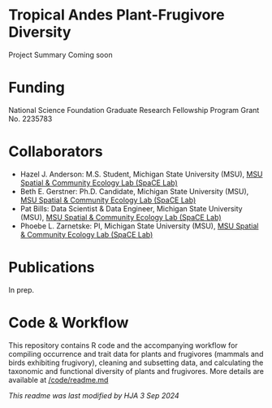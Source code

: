 # Tropical Andes Plant-Frugivore Diversity
Project Summary Coming soon

# Funding
National Science Foundation Graduate Research Fellowship Program Grant No. 2235783

# Collaborators
- Hazel J. Anderson: M.S. Student, Michigan State University (MSU), [MSU Spatial & Community Ecology Lab (SpaCE Lab)](http://www.communityecologylab.com)
- Beth E. Gerstner: Ph.D. Candidate, Michigan State University (MSU), [MSU Spatial & Community Ecology Lab (SpaCE Lab)](http://www.communityecologylab.com)
- Pat Bills: Data Scientist & Data Engineer, Michigan State University (MSU), [MSU Spatial & Community Ecology Lab (SpaCE Lab)](http://www.communityecologylab.com)
- Phoebe L. Zarnetske: PI, Michigan State University (MSU), [MSU Spatial & Community Ecology Lab (SpaCE Lab)](http://www.communityecologylab.com)

# Publications
In prep.

# Code & Workflow
This repository contains R code and the accompanying workflow for compiling occurrence and trait data for plants and frugivores (mammals and birds exhibiting frugivory), cleaning and subsetting data, and calculating the taxonomic and functional diversity of plants and frugivores.
More details are available at [/code/readme.md](https://github.com/bioXgeo/neotropical_plants/blob/master/code/readme.md)

_This readme was last modified by HJA 3 Sep 2024_

